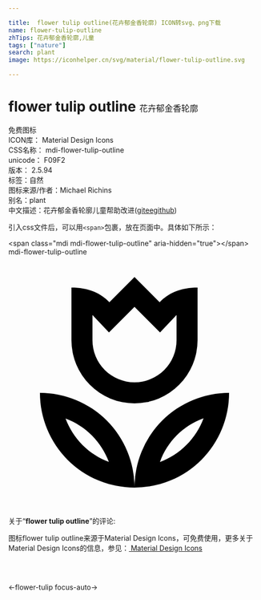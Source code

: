 ```yaml
---

title:  flower tulip outline(花卉郁金香轮廓) ICON转svg、png下载
name: flower-tulip-outline
zhTips: 花卉郁金香轮廓,儿童
tags: ["nature"]
search: plant
image: https://iconhelper.cn/svg/material/flower-tulip-outline.svg

---
```


# flower tulip outline  <small style="font-size: 60%;font-weight: 100">花卉郁金香轮廓</small>


<div class="detail-page">
<p>
<span><span class="badge-success badge">免费图标</span> </span>
<br/>
<span>
ICON库：
<span class="badge-secondary badge">Material Design Icons</span> 
</span>
<br/>
<span>
CSS名称：
<span class="badge-secondary badge">mdi-flower-tulip-outline</span> 
</span>
<br/>
<span>
unicode：
<span class="badge-secondary badge">F09F2</span> 
<copy-btn content='F09F2' btn-title=""></copy-btn>
<copy-btn :content='String.fromCodePoint(parseInt("F09F2", 16))' btn-title="复制U"></copy-btn>
</span>
<br/>
<span>
版本：
<span class="badge-secondary badge">2.5.94</span> 
</span><br/><span>标签：<span class="badge-light badge"><router-link to="/tags/nature.html">自然</router-link></span></span>
<br/>
<span>图标来源/作者：<span class="badge-light badge">Michael Richins</span></span> 
<br/>
<span>别名：<span class="badge-light badge">plant</span></span><br/><span class="zh-detail">中文描述：<span class="badge-primary badge">花卉郁金香轮廓</span><span class="badge-primary badge">儿童</span><span class="help-link"><span>帮助改进</span>(<a href="https://gitee.com/liuwave/icon-helper/edit/master/json/material/flower-tulip-outline.json" target="_blank" rel="noopener noreferrer">gitee</a><a href="https://github.com/liuwave/icon-helper/edit/master/json/material/flower-tulip-outline.json" target="_blank" rel="noopener noreferrer">github</a></span>)</span><br/>
</p>
</div>
<div class="alert alert-dark">
  <i class="mdi mdi-flower-tulip-outline mdi-48px"></i>
  <i class="mdi mdi-flower-tulip-outline mdi-36px"></i>
  <i class="mdi mdi-flower-tulip-outline mdi-24px"></i>
  <i class="mdi mdi-flower-tulip-outline mdi-18px"></i>
</div>
<div>
  <p>引入css文件后，可以用<code>&lt;span&gt;</code>包裹，放在页面中。具体如下所示：    
  </p>
  <div class="alert alert-primary" style="font-size: 14px">
    &lt;span class="mdi mdi-flower-tulip-outline" aria-hidden="true"&gt;&lt;/span&gt;
    <copy-btn content='<span class="mdi mdi-flower-tulip-outline" aria-hidden="true"></span>'></copy-btn>
  </div>
  <div class="alert alert-secondary">
    <i class="mdi mdi-flower-tulip-outline"
    style="font-size: 24px"
    aria-hidden="true"></i> mdi-flower-tulip-outline
    <copy-btn content="mdi-flower-tulip-outline" btn-title="复制图标名称"></copy-btn>
  </div>
</div>
<div id="svg" class="svg-wrap">
<svg xmlns="http://www.w3.org/2000/svg" viewBox="0 0 24 24"><path d="M3,13A9,9 0 0,0 12,22A9,9 0 0,0 3,13M5.44,15.44C7.35,16.15 8.85,17.65 9.56,19.56C7.65,18.85 6.15,17.35 5.44,15.44M12,22A9,9 0 0,0 21,13A9,9 0 0,0 12,22M14.42,19.57C15.11,17.64 16.64,16.11 18.57,15.42C17.86,17.34 16.34,18.86 14.42,19.57M12,14A6,6 0 0,0 18,8V3C17.26,3 16.53,3.12 15.84,3.39C15.29,3.62 14.8,3.96 14.39,4.39L12,2L9.61,4.39C9.2,3.96 8.71,3.62 8.16,3.39C7.47,3.12 6.74,3 6,3V8A6,6 0 0,0 12,14M8,5.61L9.57,7.26L12,4.83L14.43,7.26L16,5.61V8A4,4 0 0,1 12,12A4,4 0 0,1 8,8V5.61Z" /></svg>
</div>
<detail full-name='mdi-flower-tulip-outline'></detail>
<div class="icon-detail__container">
<p>关于“<b>flower tulip outline</b>”的评论:</p>
</div>
<Vssue title="关于“flower tulip outline”的评论" />    
<div><p>图标flower tulip outline来源于Material Design Icons，可免费使用，更多关于 Material Design Icons的信息，参见：<a target="_blank" href="https://iconhelper.cn/material.html"> Material Design Icons</a>
</p></div>

<div style="padding:2rem 0 " class="page-nav"><p class="inner"><span class="prev">←<router-link to="/icon/flower-tulip.html">flower-tulip</router-link></span> <span class="next"><router-link to="/icon/focus-auto.html">focus-auto</router-link>→</span></p></div>

